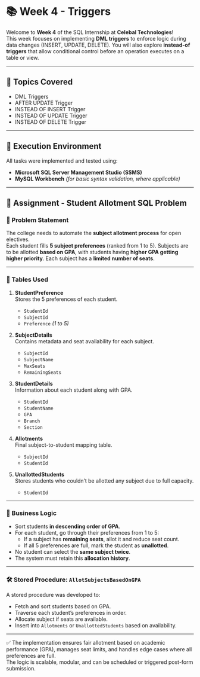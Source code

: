 # 📚 Week 4 - Triggers

Welcome to **Week 4** of the SQL Internship at **Celebal Technologies**!  
This week focuses on implementing **DML triggers** to enforce logic during data changes (INSERT, UPDATE, DELETE). You will also explore **instead-of triggers** that allow conditional control before an operation executes on a table or view.

---

## 🧠 Topics Covered

- DML Triggers  
- AFTER UPDATE Trigger  
- INSTEAD OF INSERT Trigger  
- INSTEAD OF UPDATE Trigger  
- INSTEAD OF DELETE Trigger

---

## 🧪 Execution Environment

All tasks were implemented and tested using:

- **Microsoft SQL Server Management Studio (SSMS)**  
- **MySQL Workbench** *(for basic syntax validation, where applicable)*

---

## 📝 Assignment - Student Allotment SQL Problem

### 🎯 Problem Statement

The college needs to automate the **subject allotment process** for open electives.  
Each student fills **5 subject preferences** (ranked from 1 to 5). Subjects are to be allotted **based on GPA**, with students having **higher GPA getting higher priority**. Each subject has a **limited number of seats**.

---

### 📌 Tables Used

1. **StudentPreference**  
   Stores the 5 preferences of each student.  
   - `StudentId`  
   - `SubjectId`  
   - `Preference` *(1 to 5)*  

2. **SubjectDetails**  
   Contains metadata and seat availability for each subject.  
   - `SubjectId`  
   - `SubjectName`  
   - `MaxSeats`  
   - `RemainingSeats`  

3. **StudentDetails**  
   Information about each student along with GPA.  
   - `StudentId`  
   - `StudentName`  
   - `GPA`  
   - `Branch`  
   - `Section`

4. **Allotments**  
   Final subject-to-student mapping table.  
   - `SubjectId`  
   - `StudentId`

5. **UnallottedStudents**  
   Stores students who couldn’t be allotted any subject due to full capacity.  
   - `StudentId`

---

### 🔁 Business Logic

- Sort students **in descending order of GPA**.
- For each student, go through their preferences from 1 to 5:
  - If a subject has **remaining seats**, allot it and reduce seat count.
  - If all 5 preferences are full, mark the student as **unallotted**.
- No student can select the **same subject twice**.
- The system must retain this **allocation history**.

---

### 🛠 Stored Procedure: `AllotSubjectsBasedOnGPA`

A stored procedure was developed to:

- Fetch and sort students based on GPA.
- Traverse each student’s preferences in order.
- Allocate subject if seats are available.
- Insert into `Allotments` or `UnallottedStudents` based on availability.

---
✅ The implementation ensures fair allotment based on academic performance (GPA), manages seat limits, and handles edge cases where all preferences are full.  
The logic is scalable, modular, and can be scheduled or triggered post-form submission.

